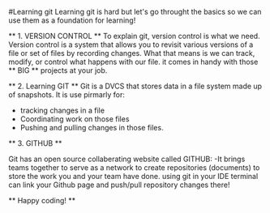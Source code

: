 #Learning git
Learning git is hard but let's go throught the basics so we can use them as a foundation for learning!

** 1. VERSION CONTROL ** 
To explain git, version control is what we need. Version control is a system that allows you to revisit various versions of a file or set of files by recording changes. What that means is we can track, modify, or control what happens with our file. it comes in handy with those ** BIG ** projects at your job.

** 2. Learning GIT **
Git is a DVCS that stores data in a file system made up of snapshots.
It is use pirmarly for:
- tracking changes in a file
- Coordinating work on those files
- Pushing and pulling changes in those files.

** 3. GITHUB **

Git has an open source collaberating website called GITHUB:
-It brings teams together to serve as a network to create repositories (documents) to store the work you and your team have done. using git in your IDE terminal can link your Github page and push/pull repository changes there!

** Happy coding! **